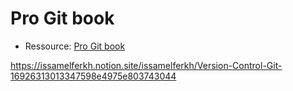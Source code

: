 # Pro Git book
- Ressource: [Pro Git book](https://git-scm.com/book/en/v2)

https://issamelferkh.notion.site/issamelferkh/Version-Control-Git-16926313013347598e4975e803743044

